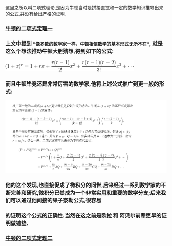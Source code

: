 这里之所以叫二项式理论,是因为牛顿当时是拼接直觉和一定的数学知识推导出来的公式,并没有给出严格的证明.
### [牛顿的二项式定理一](https://ccjou.wordpress.com/2013/11/01/%E7%89%9B%E9%A0%93%E7%9A%84%E4%BA%8C%E9%A0%85%E5%BC%8F%E5%AE%9A%E7%90%86-%E4%B8%8A/)
### 上文中提到  ```"像多数的数学家一样，牛顿相信数学的基本形式无所不在"```, 就是这么个想法推动牛顿大胆猜想,得到如下的公式:

![](images/latex.png)

### 而且牛顿毕竟还是非常厉害的数学家,他将上述公式推广到更一般的形式:

![](images/general.png)

### 他的这个发现,也直接促成了微积分的问世,后来经过一系列数学家的不断完善和研究,微积分已然成为一个非常实用和重要的数学分支;后来我们可以通过他间接的果子泰勒公式,很容易
### 的证明这个公式的正确性.当然在这之前是欧拉 和 阿贝尔前辈更早的证明做铺垫.

### [牛顿的二项式定理二](https://ccjou.wordpress.com/2013/11/05/%E7%89%9B%E9%A0%93%E7%9A%84%E4%BA%8C%E9%A0%85%E5%BC%8F%E5%AE%9A%E7%90%86-%E4%B8%8B/)
